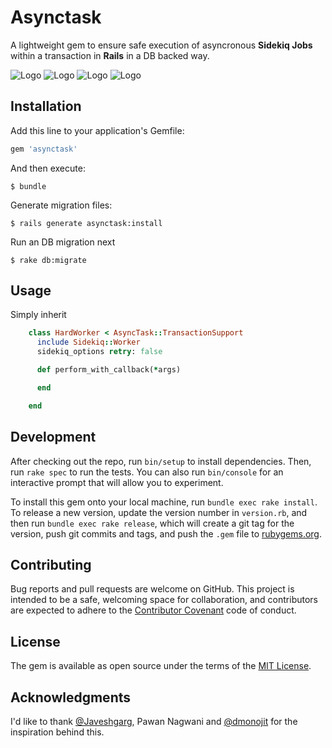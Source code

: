# Asynctask

A lightweight gem to ensure safe execution of asyncronous **Sidekiq Jobs** within a transaction in **Rails** in a DB backed way. 


![Logo](https://encrypted-tbn0.gstatic.com/images?q=tbn:ANd9GcTpDQPNF3ypHlEtfyudqfzYWcV43lrMs_Wl38OdSuxcGJuPYJ2vig)
![Logo](https://lab-report.s3.amazonaws.com/assets/post/featured_image/45/sidekiq.png)
![Logo](https://www.softaculous.com/images/webuzo/softimages/61__logo.gif)
![Logo](https://www.nvisia.com/hs-fs/hubfs/Evolution-Site-Pictures/Technologies/Color-Logos/Redis.png?width=100&name=Redis.png)


## Installation

Add this line to your application's Gemfile:

```ruby
gem 'asynctask'
```
And then execute:

    $ bundle

Generate migration files:

    $ rails generate asynctask:install
    
Run an DB migration next

    $ rake db:migrate


## Usage
Simply inherit 

```ruby
    class HardWorker < AsyncTask::TransactionSupport
      include Sidekiq::Worker
      sidekiq_options retry: false

      def perform_with_callback(*args)

      end

    end
```


## Development

After checking out the repo, run `bin/setup` to install dependencies. Then, run `rake spec` to run the tests. You can also run `bin/console` for an interactive prompt that will allow you to experiment.

To install this gem onto your local machine, run `bundle exec rake install`. To release a new version, update the version number in `version.rb`, and then run `bundle exec rake release`, which will create a git tag for the version, push git commits and tags, and push the `.gem` file to [rubygems.org](https://rubygems.org).

## Contributing

Bug reports and pull requests are welcome on GitHub. This project is intended to be a safe, welcoming space for collaboration, and contributors are expected to adhere to the [Contributor Covenant](contributor-covenant.org) code of conduct.


## License

The gem is available as open source under the terms of the [MIT License](http://opensource.org/licenses/MIT).

## Acknowledgments
I'd like to thank [@Javeshgarg](https://github.com/Javeshgarg), Pawan Nagwani and [@dmonojit](https://github.com/dmonojit) for the inspiration behind this.
